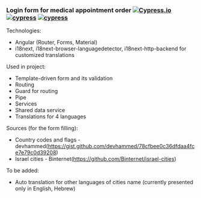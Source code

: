 ### Login form for medical appointment order [![Cypress.io](https://img.shields.io/badge/tested%20with-Cypress-04C38E.svg)](https://www.cypress.io/) [![cypress](https://img.shields.io/endpoint?url=https://cloud.cypress.io/badge/simple/utaous/develop&style=flat&logo=cypress)](https://cloud.cypress.io/projects/utaous/runs) [![cypress](https://img.shields.io/endpoint?url=https://cloud.cypress.io/badge/count/utaous/develop&style=flat&logo=cypress)](https://cloud.cypress.io/projects/utaous/runs)

Technologies:

- Angular (Router, Forms, Material)
- i18next, i18next-browser-languagedetector, i18next-http-backend for customized translations

Used in project:

- Template-driven form and its validation
- Routing
- Guard for routing
- Pipe
- Services
- Shared data service
- Translations for 4 languages

Sources (for the form filling):

- Country codes and flags - devhammed(https://gist.github.com/devhammed/78cfbee0c36dfdaa4fce7e79c0d39208)
- Israel cities - Binternet(https://github.com/Binternet/israel-cities)

To be added:

- Auto translation for other languages of cities name (currently presented only in English, Hebrew)
